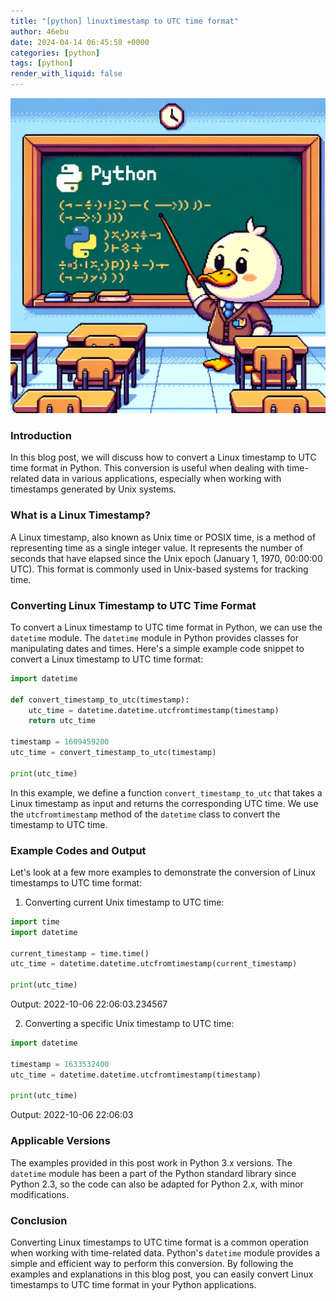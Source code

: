 ```yaml
---
title: "[python] linuxtimestamp to UTC time format"
author: 46ebu
date: 2024-04-14 06:45:58 +0000
categories: [python]
tags: [python]
render_with_liquid: false
---
```


![Intro](/assets/img/post/python.png)
### Introduction
In this blog post, we will discuss how to convert a Linux timestamp to UTC time format in Python. This conversion is useful when dealing with time-related data in various applications, especially when working with timestamps generated by Unix systems.

### What is a Linux Timestamp?
A Linux timestamp, also known as Unix time or POSIX time, is a method of representing time as a single integer value. It represents the number of seconds that have elapsed since the Unix epoch (January 1, 1970, 00:00:00 UTC). This format is commonly used in Unix-based systems for tracking time.

### Converting Linux Timestamp to UTC Time Format
To convert a Linux timestamp to UTC time format in Python, we can use the `datetime` module. The `datetime` module in Python provides classes for manipulating dates and times.
Here's a simple example code snippet to convert a Linux timestamp to UTC time format:

```python
import datetime

def convert_timestamp_to_utc(timestamp):
    utc_time = datetime.datetime.utcfromtimestamp(timestamp)
    return utc_time

timestamp = 1609459200
utc_time = convert_timestamp_to_utc(timestamp)

print(utc_time)
```

In this example, we define a function `convert_timestamp_to_utc` that takes a Linux timestamp as input and returns the corresponding UTC time. We use the `utcfromtimestamp` method of the `datetime` class to convert the timestamp to UTC time.

### Example Codes and Output
Let's look at a few more examples to demonstrate the conversion of Linux timestamps to UTC time format:

1. Converting current Unix timestamp to UTC time:
```python
import time
import datetime

current_timestamp = time.time()
utc_time = datetime.datetime.utcfromtimestamp(current_timestamp)

print(utc_time)
```
Output:
2022-10-06 22:06:03.234567

2. Converting a specific Unix timestamp to UTC time:
```python
import datetime

timestamp = 1633532400
utc_time = datetime.datetime.utcfromtimestamp(timestamp)

print(utc_time)
```
Output:
2022-10-06 22:06:03

### Applicable Versions
The examples provided in this post work in Python 3.x versions. The `datetime` module has been a part of the Python standard library since Python 2.3, so the code can also be adapted for Python 2.x, with minor modifications.

### Conclusion
Converting Linux timestamps to UTC time format is a common operation when working with time-related data. Python's `datetime` module provides a simple and efficient way to perform this conversion. By following the examples and explanations in this blog post, you can easily convert Linux timestamps to UTC time format in your Python applications.